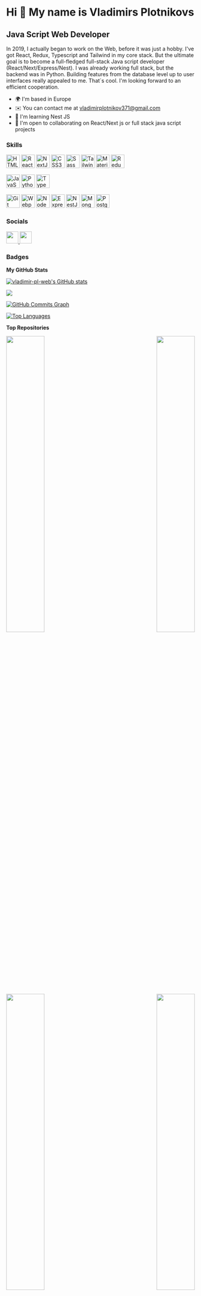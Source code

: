 Hi 👋 My name is Vladimirs Plotnikovs
=====================================

Java Script Web Developer
-------------------------

In 2019, I actually began to work on the Web, before it was just a hobby. I've got React, Redux, Typescript and Tailwind in my core stack. But the ultimate goal is to become a full-fledged full-stack Java script developer (React/Next/Express/Nest). I was already working full stack, but the backend was in Python. Building features from the database level up to user interfaces really appealed to me. That\`s cool. I'm looking forward to an efficient cooperation.

*   🌍  I'm based in Europe
*   ✉️  You can contact me at [vladimirplotnikov371@gmail.com](mailto:vladimirplotnikov371@gmail.com)
*   🧠  I'm learning Nest JS
*   🤝  I'm open to collaborating on React/Next js or full stack java script projects

### Skills 
<p align="left">
   <a href="https://developer.mozilla.org/en-US/docs/Glossary/HTML5" target="_blank" margin-right="10px" rel="noreferrer"><img src="https://raw.githubusercontent.com/danielcranney/readme-generator/main/public/icons/skills/html5-colored.svg" width="36" height="36" alt="HTML5" /></a>
   <a href="https://reactjs.org/" margin-right="10px" target="_blank" rel="noreferrer"><img src="https://raw.githubusercontent.com/danielcranney/readme-generator/main/public/icons/skills/react-colored.svg" width="36" height="36" alt="React" /></a>
   <a href="https://nextjs.org/docs" margin-right="10px" target="_blank" rel="noreferrer"><img src="https://raw.githubusercontent.com/danielcranney/readme-generator/main/public/icons/skills/nextjs-colored-dark.svg" width="36" height="36" alt="NextJs" /></a>
   <a href="https://www.w3.org/TR/CSS/#css" margin-right="10px" target="_blank" rel="noreferrer"><img src="https://raw.githubusercontent.com/danielcranney/readme-generator/main/public/icons/skills/css3-colored.svg" width="36" height="36" alt="CSS3" /></a>
   <a href="https://sass-lang.com/" margin-right="10px" target="_blank" rel="noreferrer"><img src="https://raw.githubusercontent.com/danielcranney/readme-generator/main/public/icons/skills/sass-colored.svg" width="36" height="36" alt="Sass" /></a>
   <a href="https://tailwindcss.com/" margin-right="10px" target="_blank" rel="noreferrer"><img src="https://raw.githubusercontent.com/danielcranney/readme-generator/main/public/icons/skills/tailwindcss-colored.svg" width="36" height="36" alt="TailwindCSS" /></a>
   <a href="https://mui.com/" margin-right="10px" target="_blank" rel="noreferrer"><img src="https://raw.githubusercontent.com/danielcranney/readme-generator/main/public/icons/skills/materialui-colored.svg" width="36" height="36" alt="Material UI" /></a>
   <a href="https://redux.js.org/" margin-right="10px" target="_blank" rel="noreferrer"><img src="https://raw.githubusercontent.com/danielcranney/readme-generator/main/public/icons/skills/redux-colored.svg" width="36" height="36" alt="Redux" /></a>
  </p><p align="left">
    <a href="https://developer.mozilla.org/en-US/docs/Web/JavaScript" target="_blank" rel="noreferrer" margin-right="10px"><img src="https://raw.githubusercontent.com/danielcranney/readme-generator/main/public/icons/skills/javascript-colored.svg" width="36" height="36" alt="JavaScript" /></a>
    <a href="https://www.python.org/" margin-right="10px" target="_blank" rel="noreferrer"><img src="https://raw.githubusercontent.com/danielcranney/readme-generator/main/public/icons/skills/python-colored.svg" width="36" height="36" alt="Python" /></a>
    <a href="https://www.typescriptlang.org/" margin-right="10px" target="_blank" rel="noreferrer"><img src="https://raw.githubusercontent.com/danielcranney/readme-generator/main/public/icons/skills/typescript-colored.svg" width="36" height="36" alt="TypeScript" /></a>
   </p><p align="left">
    <a href="https://git-scm.com/" target="_blank" rel="noreferrer" margin-right="10px"><img src="https://raw.githubusercontent.com/danielcranney/readme-generator/main/public/icons/skills/git-colored.svg" width="36" height="36" alt="Git" /></a>
    <a href="https://webpack.js.org/" margin-right="10px" target="_blank" rel="noreferrer"><img src="https://raw.githubusercontent.com/danielcranney/readme-generator/main/public/icons/skills/webpack-colored.svg" width="36" height="36" alt="Webpack" /></a>
    <a href="https://nodejs.org/en/" margin-right="10px" target="_blank" rel="noreferrer"><img src="https://raw.githubusercontent.com/danielcranney/readme-generator/main/public/icons/skills/nodejs-colored.svg" width="36" height="36" alt="NodeJS" /></a>
    <a href="https://expressjs.com/" margin-right="10px" target="_blank" rel="noreferrer"><img src="https://raw.githubusercontent.com/danielcranney/readme-generator/main/public/icons/skills/express-colored-dark.svg" width="36" height="36" alt="Express" /></a>
    <a href="https://docs.nestjs.com/" margin-right="10px" target="_blank" rel="noreferrer"><img src="https://raw.githubusercontent.com/danielcranney/readme-generator/main/public/icons/skills/nestjs-colored.svg" width="36" height="36" alt="NestJS" /></a>
    <a href="https://www.mongodb.com/" margin-right="10px" target="_blank" rel="noreferrer"><img src="https://raw.githubusercontent.com/danielcranney/readme-generator/main/public/icons/skills/mongodb-colored.svg" width="36" height="36" alt="MongoDB" /></a>
    <a href="https://www.postgresql.org/" margin-right="10px" target="_blank" rel="noreferrer"><img src="https://raw.githubusercontent.com/danielcranney/readme-generator/main/public/icons/skills/postgresql-colored.svg" width="36" height="36" alt="PostgreSQL" /></a>
   </p>
                    

### Socials
                  
<p align="left"> <a href="https://www.github.com/vladimir-pl-web" target="_blank" rel="noreferrer"> <picture> <source media="(prefers-color-scheme: dark)" srcset="https://raw.githubusercontent.com/danielcranney/readme-generator/main/public/icons/socials/github-dark.svg" /> <source media="(prefers-color-scheme: light)" srcset="https://raw.githubusercontent.com/danielcranney/readme-generator/main/public/icons/socials/github.svg" /> <img src="https://raw.githubusercontent.com/danielcranney/readme-generator/main/public/icons/socials/github.svg" width="32" height="32" /> </picture> </a> <a href="https://www.linkedin.com/in/vladimirs-plotnikovs" target="_blank" rel="noreferrer"> <picture> <source media="(prefers-color-scheme: dark)" srcset="https://raw.githubusercontent.com/danielcranney/readme-generator/main/public/icons/socials/linkedin-dark.svg" /> <source media="(prefers-color-scheme: light)" srcset="https://raw.githubusercontent.com/danielcranney/readme-generator/main/public/icons/socials/linkedin.svg" /> <img src="https://raw.githubusercontent.com/danielcranney/readme-generator/main/public/icons/socials/linkedin.svg" width="32" height="32" /> </picture> </a></p>

### Badges

<b>My GitHub Stats</b>

<a href="http://www.github.com/vladimir-pl-web"><img src="https://github-readme-stats.vercel.app/api?username=vladimir-pl-web&show_icons=true&hide=&count_private=true&title_color=0891b2&text_color=f97316&icon_color=0891b2&bg_color=1c1917&hide_border=true&show_icons=true" alt="vladimir-pl-web's GitHub stats" /></a>

<a href="http://www.github.com/vladimir-pl-web"><img src="https://github-readme-streak-stats.herokuapp.com/?user=vladimir-pl-web&stroke=f97316&background=1c1917&ring=0891b2&fire=0891b2&currStreakNum=f97316&currStreakLabel=0891b2&sideNums=f97316&sideLabels=f97316&dates=f97316&hide_border=true" /></a>

<a href="http://www.github.com/vladimir-pl-web"><img src="https://github-readme-activity-graph.cyclic.app/graph?username=vladimir-pl-web&bg_color=1c1917&color=f97316&line=0891b2&point=f97316&area_color=1c1917&area=true&hide_border=true&custom_title=GitHub%20Commits%20Graph" alt="GitHub Commits Graph" /></a>

<a href="https://github.com/vladimir-pl-web" align="left"><img src="https://github-readme-stats.vercel.app/api/top-langs/?username=vladimir-pl-web&langs_count=10&title_color=0891b2&text_color=f97316&icon_color=0891b2&bg_color=1c1917&hide_border=true&locale=en&custom_title=Top%20%Languages" alt="Top Languages" /></a>

<b>Top Repositories</b>

<div width="100%" align="center"><a href="https://github.com/vladimir-pl-web/amazon_copy_front" align="left"><img align="left" width="45%" src="https://github-readme-stats.vercel.app/api/pin/?username=vladimir-pl-web&repo=amazon_copy_front&title_color=0891b2&text_color=f97316&icon_color=0891b2&bg_color=1c1917&hide_border=true&locale=en" /></a><a href="https://github.com/vladimir-pl-web/amazon_copy_back" align="right"><img align="right" width="45%" src="https://github-readme-stats.vercel.app/api/pin/?username=vladimir-pl-web&repo=amazon_copy_back&title_color=0891b2&text_color=f97316&icon_color=0891b2&bg_color=1c1917&hide_border=true&locale=en" /></a></div><br /><br /><br /><br /><br /><br /><br />

<br /><br /><br /><br /><br />

<div width="100%" align="center"><a href="https://github.com/vladimir-pl-web/cloud_store" align="left"><img align="left" width="45%" src="https://github-readme-stats.vercel.app/api/pin/?username=vladimir-pl-web&repo=cloud_store&title_color=0891b2&text_color=f97316&icon_color=0891b2&bg_color=1c1917&hide_border=true&locale=en" /></a><a href="https://github.com/vladimir-pl-web/organizer" align="right"><img align="right" width="45%" src="https://github-readme-stats.vercel.app/api/pin/?username=vladimir-pl-web&repo=organizer&title_color=0891b2&text_color=f97316&icon_color=0891b2&bg_color=1c1917&hide_border=true&locale=en" /></a></div>
